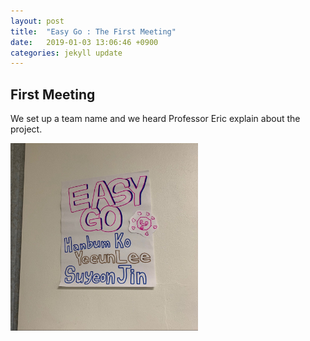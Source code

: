 ```yaml
---
layout: post
title:  "Easy Go : The First Meeting"
date:   2019-01-03 13:06:46 +0900
categories: jekyll update
---
```


<p>
<h2>First Meeting</h2>
We set up a team name and we heard Professor Eric explain about the project.
</p>
<img src="../imgs/181231_01.jpg" width="300" height="300" alt="team_img">





[jekyll-docs]: https://jekyllrb.com/docs/home
[jekyll-gh]: https://github.com/jekyll/jekyll
[jekyll-talk]: https://talk.jekyllrb.com/